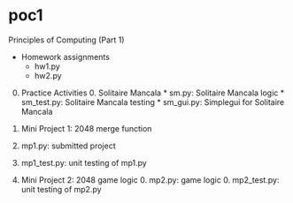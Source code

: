 # poc1
Principles of Computing (Part 1)

* Homework assignments
	* hw1.py
	* hw2.py

0. Practice Activities
	0. Solitaire Mancala
		* sm.py: Solitaire Mancala logic
		* sm_test.py: Solitaire Mancala testing
		* sm_gui.py: Simplegui for Solitaire Mancala
	
0. Mini Project 1: 2048 merge function
  0. mp1.py: submitted project
  0. mp1_test.py: unit testing of mp1.py
0. Mini Project 2: 2048 game logic
	0. mp2.py: game logic
	0. mp2_test.py: unit testing of mp2.py
